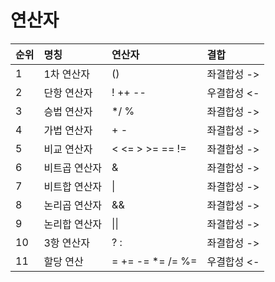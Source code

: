 # 연산자

| **순위** | **명칭** | 연산자 | 결합 |
| :--- | :--- | :--- | :--- |
| 1 | 1차 연산자 | \(\) | 좌결합성 -&gt; |
| 2 | 단항 연산자 | ! ++ -- | 우결합성 &lt;- |
| 3 | 승법 연산자 | \*/ % | 좌결합성 -&gt; |
| 4 | 가법 연산자 | + - | 좌결합성 -&gt; |
| 5 | 비교 연산자 | &lt; &lt;= &gt; &gt;= == != | 좌결합성 -&gt; |
| 6 | 비트곱 연산자 | & | 좌결합성 -&gt; |
| 7 | 비트합 연산자 | \| | 좌결합성 -&gt; |
| 8 | 논리곱 연산자 | && | 좌결합성 -&gt; |
| 9 | 논리합 연산자 | \|\| | 좌결합성 -&gt; |
| 10 | 3항 연산자 | ? : | 좌결합성 -&gt; |
| 11 | 할당 연산 | = += -= \*= /= %= | 우결합성 &lt;- |

